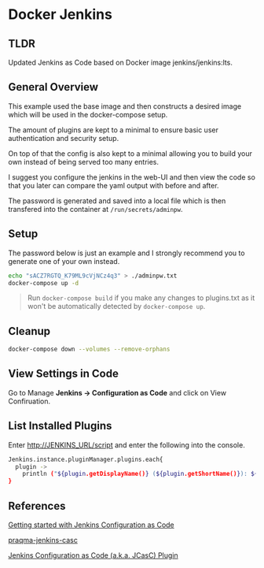 # Docker Jenkins

## TLDR

Updated Jenkins as Code based on Docker image jenkins/jenkins:lts.

## General Overview

This example used the base image and then constructs a desired image which will be used in the docker-compose setup.

The amount of plugins are kept to a minimal to ensure basic user authentication and security setup.

On top of that the config is also kept to a minimal allowing you to build your own instead of being served too many entries.

I suggest you configure the jenkins in the web-UI and then view the code so that you later can compare the yaml output with before and after.

The password is generated and saved into a local file which is then transfered into the container at `/run/secrets/adminpw`.

## Setup

The password below is just an example and I strongly recommend you to generate one of your own instead.

```bash
echo "sACZ7RGTQ_K79ML9cVjNCz4q3" > ./adminpw.txt
docker-compose up -d
```

> Run `docker-compose build` if you make any changes to plugins.txt as it won't be automatically detected by `docker-compose up`.

## Cleanup

```bash
docker-compose down --volumes --remove-orphans
```

## View Settings in Code

Go to Manage **Jenkins -> Configuration as Code** and click on View Confiruation.

## List Installed Plugins

Enter [http://JENKINS_URL/script](http://JENKINS_URL/script) and enter the following into the console.

```bash
Jenkins.instance.pluginManager.plugins.each{
  plugin ->
    println ("${plugin.getDisplayName()} (${plugin.getShortName()}): ${plugin.getVersion()}")
}
```

## References

[Getting started with Jenkins Configuration as Code](https://www.eficode.com/blog/start-jenkins-config-as-code)

[praqma-jenkins-casc](https://github.com/Praqma/praqma-jenkins-casc)

[Jenkins Configuration as Code (a.k.a. JCasC) Plugin](https://github.com/jenkinsci/configuration-as-code-plugin/blob/master/README.md)
